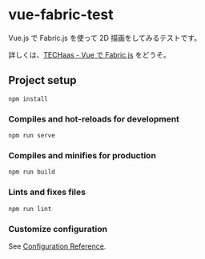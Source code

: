 # vue-fabric-test

Vue.js で Fabric.js を使って 2D 描画をしてみるテストです。

詳しくは、[TECHaas - Vue で Fabric.js](https://www.techaas.net/post/vue-fabric/) をどうそ。

## Project setup
```
npm install
```

### Compiles and hot-reloads for development
```
npm run serve
```

### Compiles and minifies for production
```
npm run build
```

### Lints and fixes files
```
npm run lint
```

### Customize configuration
See [Configuration Reference](https://cli.vuejs.org/config/).
